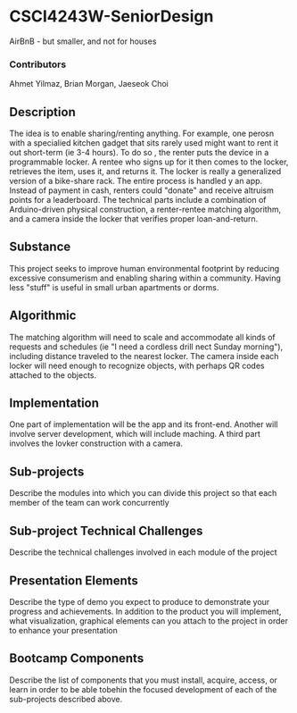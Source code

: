 # CSCI4243W-SeniorDesign
AirBnB - but smaller, and not for houses
### Contributors
Ahmet Yilmaz, 
Brian Morgan, 
Jaeseok Choi

## Description
The idea is to enable sharing/renting anything. For example, one perosn with a specialied kitchen gadget that sits rarely used might want to rent it out short-term (ie 3-4 hours). To do so , the renter puts the device in a programmable locker. A rentee who signs up for it then comes to the locker, retrieves the item, uses it, and returns it. The locker is really a generalized version of a bike-share rack. The entire process is handled y an app. Instead of payment in cash, renters could "donate" and receive altruism points for a leaderboard. The technical parts include a combination of Arduino-driven physical construction, a renter-rentee matching algorithm, and a camera inside the locker that verifies proper loan-and-return.

## Substance
This project seeks to improve human environmental footprint by reducing excessive consumerism and enabling sharing within a community. Having less "stuff" is useful in small urban apartments or dorms. 

## Algorithmic
The matching algorithm will need to scale and accommodate all kinds of requests and schedules (ie "I need a cordless drill nect Sunday morning"), including distance traveled to the nearest locker. The camera inside each locker will need enough to recognize objects, with perhaps QR codes attached to the objects.

## Implementation
One part of implementation will be the app and its front-end. Another will involve server development, which will include maching. A third part involves the lovker construction with a camera.

## Sub-projects
Describe the modules into which you can divide this project so that each member of the team can work concurrently

## Sub-project Technical Challenges
Describe the technical challenges involved in each module of the project

## Presentation Elements
Describe the type of demo you expect to produce to demonstrate your progress and achievements. In addition to the product you will implement, what visualization, graphical elements can you attach to the project in order to enhance your presentation

## Bootcamp Components
Describe the list of components that you must install, acquire, access, or learn in order to be able tobehin the focused development of each of the sub-projects described above.
